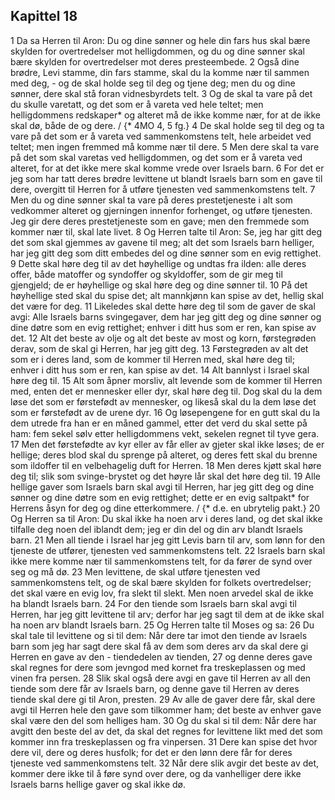 ## Kapittel 18

1 Da sa Herren til Aron: Du og dine sønner og hele din fars hus skal bære skylden for overtredelser mot helligdommen, og du og dine sønner skal bære skylden for overtredelser mot deres presteembede.
2 Også dine brødre, Levi stamme, din fars stamme, skal du la komme nær til sammen med deg, - og de skal holde seg til deg og tjene deg; men du og dine sønner, dere skal stå foran vidnesbyrdets telt.
3 Og de skal ta vare på det du skulle varetatt, og det som er å vareta ved hele teltet; men helligdommens redskaper* og alteret må de ikke komme nær, for at de ikke skal dø, både de og dere. / {* 4MO 4, 5 fg.}
4 De skal holde seg til deg og ta vare på det som er å vareta ved sammenkomstens telt, hele arbeidet ved teltet; men ingen fremmed må komme nær til dere.
5 Men dere skal ta vare på det som skal varetas ved helligdommen, og det som er å vareta ved alteret, for at det ikke mere skal komme vrede over Israels barn.
6 For det er jeg som har tatt deres brødre levittene ut blandt Israels barn som en gave til dere, overgitt til Herren for å utføre tjenesten ved sammenkomstens telt.
7 Men du og dine sønner skal ta vare på deres prestetjeneste i alt som vedkommer alteret og gjerningen innenfor forhenget, og utføre tjenesten. Jeg gir dere deres prestetjeneste som en gave; men den fremmede som kommer nær til, skal late livet.
8 Og Herren talte til Aron: Se, jeg har gitt deg det som skal gjemmes av gavene til meg; alt det som Israels barn helliger, har jeg gitt deg som ditt embedes del og dine sønner som en evig rettighet.
9 Dette skal høre deg til av det høyhellige og undtas fra ilden: alle deres offer, både matoffer og syndoffer og skyldoffer, som de gir meg til gjengjeld; de er høyhellige og skal høre deg og dine sønner til.
10 På det høyhellige sted skal du spise det; alt mannkjønn kan spise av det, hellig skal det være for deg.
11 Likeledes skal dette høre deg til som de gaver de skal avgi: Alle Israels barns svingegaver, dem har jeg gitt deg og dine sønner og dine døtre som en evig rettighet; enhver i ditt hus som er ren, kan spise av det.
12 Alt det beste av olje og alt det beste av most og korn, førstegrøden derav, som de skal gi Herren, har jeg gitt deg.
13 Førstegrøden av alt det som er i deres land, som de kommer til Herren med, skal høre deg til; enhver i ditt hus som er ren, kan spise av det.
14 Alt bannlyst i Israel skal høre deg til.
15 Alt som åpner morsliv, alt levende som de kommer til Herren med, enten det er mennesker eller dyr, skal høre deg til. Dog skal du la dem løse det som er førstefødt av mennesker, og likeså skal du la dem løse det som er førstefødt av de urene dyr.
16 Og løsepengene for en gutt skal du la dem utrede fra han er en måned gammel, etter det verd du skal sette på ham: fem sekel sølv etter helligdommens vekt, sekelen regnet til tyve gera.
17 Men det førstefødte av kyr eller av får eller av gjeter skal ikke løses; de er hellige; deres blod skal du sprenge på alteret, og deres fett skal du brenne som ildoffer til en velbehagelig duft for Herren.
18 Men deres kjøtt skal høre deg til; slik som svinge-brystet og det høyre lår skal det høre deg til.
19 Alle hellige gaver som Israels barn skal avgi til Herren, har jeg gitt deg og dine sønner og dine døtre som en evig rettighet; dette er en evig saltpakt* for Herrens åsyn for deg og dine etterkommere. / {* d.e. en ubrytelig pakt.}
20 Og Herren sa til Aron: Du skal ikke ha noen arv i deres land, og det skal ikke tilfalle deg noen del iblandt dem; jeg er din del og din arv blandt Israels barn.
21 Men all tiende i Israel har jeg gitt Levis barn til arv, som lønn for den tjeneste de utfører, tjenesten ved sammenkomstens telt.
22 Israels barn skal ikke mere komme nær til sammenkomstens telt, for da fører de synd over seg og må dø.
23 Men levittene, de skal utføre tjenesten ved sammenkomstens telt, og de skal bære skylden for folkets overtredelser; det skal være en evig lov, fra slekt til slekt. Men noen arvedel skal de ikke ha blandt Israels barn.
24 For den tiende som Israels barn skal avgi til Herren, har jeg gitt levittene til arv; derfor har jeg sagt til dem at de ikke skal ha noen arv blandt Israels barn.
25 Og Herren talte til Moses og sa:
26 Du skal tale til levittene og si til dem: Når dere tar imot den tiende av Israels barn som jeg har sagt dere skal få av dem som deres arv da skal dere gi Herren en gave av den - tiendedelen av tienden,
27 og denne deres gave skal regnes for dere som jevngod med kornet fra treskeplassen og med vinen fra persen.
28 Slik skal også dere avgi en gave til Herren av all den tiende som dere får av Israels barn, og denne gave til Herren av deres tiende skal dere gi til Aron, presten.
29 Av alle de gaver dere får, skal dere avgi til Herren hele den gave som tilkommer ham; det beste av enhver gave skal være den del som helliges ham.
30 Og du skal si til dem: Når dere har avgitt den beste del av det, da skal det regnes for levittene likt med det som kommer inn fra treskeplassen og fra vinpersen.
31 Dere kan spise det hvor dere vil, dere og deres husfolk; for det er den lønn dere får for deres tjeneste ved sammenkomstens telt.
32 Når dere slik avgir det beste av det, kommer dere ikke til å føre synd over dere, og da vanhelliger dere ikke Israels barns hellige gaver og skal ikke dø.
